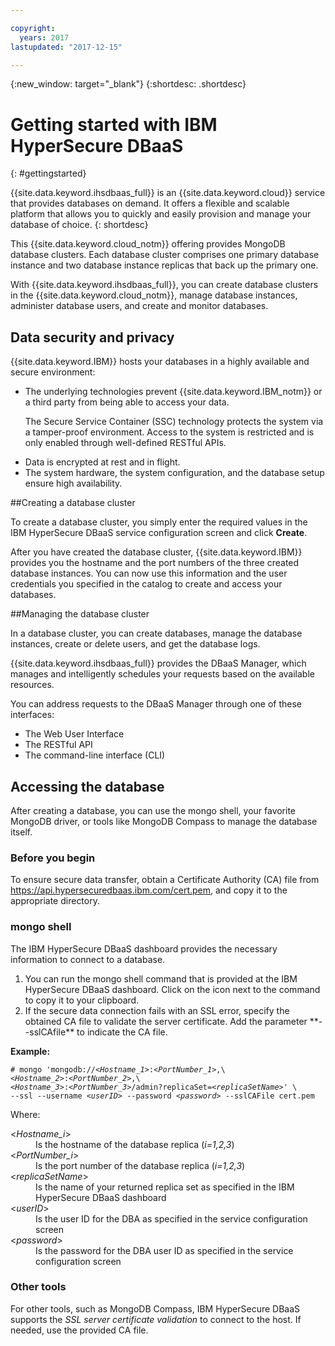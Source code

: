 ```yaml
---

copyright:
  years: 2017
lastupdated: "2017-12-15"

---
```


{:new_window: target="_blank"}
{:shortdesc: .shortdesc}

# Getting started with IBM HyperSecure DBaaS
{: #gettingstarted}

{{site.data.keyword.ihsdbaas_full}} is an {{site.data.keyword.cloud}} service that provides databases on demand.
It offers a flexible and scalable platform that allows you to quickly and easily
provision and manage your database of choice.
{: shortdesc}

This {{site.data.keyword.cloud_notm}} offering provides MongoDB database clusters. Each database
cluster comprises one primary database instance and two database instance
replicas that back up the primary one.

With {{site.data.keyword.ihsdbaas_full}}, you can create database clusters in the {{site.data.keyword.cloud_notm}},
manage database instances, administer database users, and create and
monitor databases.

## Data security and privacy

{{site.data.keyword.IBM}} hosts your databases in a highly available and secure environment:
<ul>
<li>The underlying technologies prevent {{site.data.keyword.IBM_notm}} or a third party from being able to
access your data.
<p>The Secure Service Container (SSC) technology protects the system via a
tamper-proof environment. Access to the system is restricted and is only enabled
through well-defined RESTful APIs.</p></li>
<li>Data is encrypted at rest and in flight.</li>
<li>The system hardware, the system configuration, and the database setup ensure
high availability.</li>
</ul>

##Creating a database cluster

To create a database cluster, you simply enter the required values in the
IBM HyperSecure DBaaS service configuration screen and click **Create**.

After you have created the database cluster, {{site.data.keyword.IBM}} provides you the hostname and the port
numbers of the three created database instances. You can now use this information
and the user credentials you specified in the catalog to create and access your
databases.

##Managing the database cluster

In a database cluster, you can create databases, manage the database instances,
create or delete users, and get the database logs.

{{site.data.keyword.ihsdbaas_full}} provides the DBaaS Manager, which manages and
intelligently schedules your requests based on the available resources.

You can address requests to the DBaaS Manager through one of these interfaces:
<ul>
<li>The Web User Interface</li>
<li>The RESTful API</li>
<li>The command-line interface (CLI)</li>
</ul>

## Accessing the database

After creating a database, you can use the mongo shell, your favorite
MongoDB driver, or tools like MongoDB Compass to manage the database itself.

### Before you begin

To ensure secure data transfer, obtain a Certificate Authority (CA) file from
<https://api.hypersecuredbaas.ibm.com/cert.pem>, and copy it to the appropriate directory.

### mongo shell

<p>The IBM HyperSecure DBaaS dashboard provides the necessary information to connect to a database.
<ol>
<li>You can run the mongo shell command that is provided at the IBM HyperSecure DBaaS dashboard. Click on the icon next to the command to copy it to your clipboard.</li>
<li>If the secure data connection fails with an SSL error, specify the obtained CA file to validate the server certificate. Add the parameter **--sslCAfile** to indicate the CA file.</li>
</ol>
<b>Example:</b>
<pre><code class="hljs"># mongo 'mongodb:/&sol;&lt;<em>Hostname_1</em>&gt;&colon;&lt;<em>PortNumber_1</em>&gt;,\
&lt;<em>Hostname_2</em>&gt;&colon;&lt;<em>PortNumber_2</em>&gt;,\
&lt;<em>Hostname_3</em>&gt;&colon;&lt;<em>PortNumber_3</em>&gt;/admin?replicaSet=&lt;<em>replicaSetName</em>&gt;' \
--ssl --username &lt;<em>userID</em>&gt; --password &lt;<em>password</em>&gt; --sslCAFile cert.pem</code></pre>
Where:
<dl>
  <dt> &lt;<em>Hostname_i</em>&gt; </dt>
    <dd> Is the hostname of the database replica (<em>i=1,2,3</em>) </dd>
  <dt> &lt;<em>PortNumber_i</em>&gt; </dt>
    <dd> Is the port number of the database replica (<em>i=1,2,3</em>) </dd>
  <dt> &lt;<em>replicaSetName</em>&gt; </dt>
    <dd> Is the name of your returned replica set as specified in the IBM HyperSecure DBaaS dashboard </dd>
  <dt> &lt;<em>userID</em>&gt; </dt>
    <dd> Is the user ID for the DBA as specified in the
    service configuration screen </dd>
  <dt> &lt;<em>password</em>&gt; </dt>
    <dd> Is the password for the DBA user ID as specified in the
    service configuration screen </dd>
</dl>
</p>

### Other tools

For other tools, such as MongoDB Compass, IBM HyperSecure DBaaS supports the *SSL server certificate validation* to connect to the host.  If needed, use the provided CA file.
